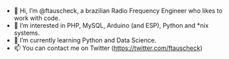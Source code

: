 - 👋 Hi, I’m @ftauscheck, a brazilian Radio Frequency Engineer who likes to work with code.
- 👀 I’m interested in PHP, MySQL, Arduino (and ESP), Python and *nix systems.
- 🌱 I’m currently learning Python and Data Science.
- 📫 You can contact me on Twitter (https://twitter.com/ftauscheck)

<!---
ftauscheck/ftauscheck is a ✨ special ✨ repository because its `README.md` (this file) appears on your GitHub profile.
You can click the Preview link to take a look at your changes.
--->
